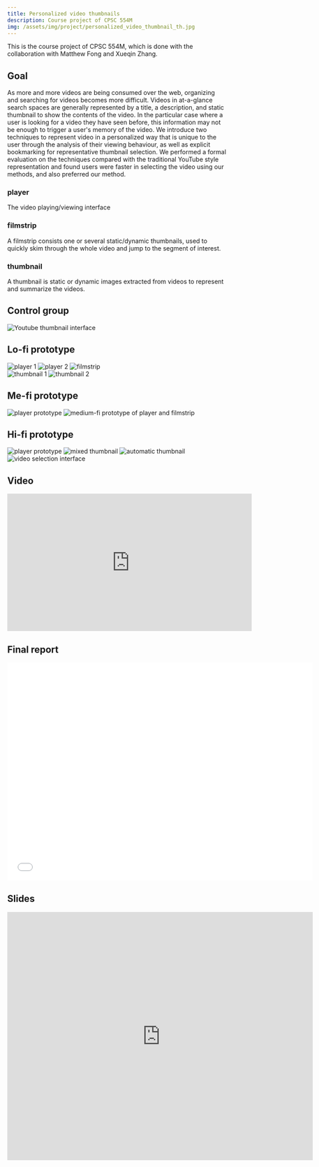 ```yaml
---
title: Personalized video thumbnails
description: Course project of CPSC 554M
img: /assets/img/project/personalized_video_thumbnail_th.jpg
---
```


This is the course project of CPSC 554M, which is done with the collaboration with Matthew Fong and Xueqin Zhang.

## Goal

As more and more videos are being consumed over the web, organizing and searching for videos becomes more difficult. Videos in at-a-glance search spaces are generally represented by a title, a description, and static thumbnail to show the contents of the video. In the particular case where a user is looking for a video they have seen before, this information may not be enough to trigger a user's memory of the video. We introduce two techniques to represent video in a personalized way that is unique to the user through the analysis of their viewing behaviour, as well as explicit bookmarking for representative thumbnail selection. We performed a formal evaluation on the techniques compared with the traditional YouTube style representation and found users were faster in selecting the video using our methods, and also preferred our method.

### player

The video playing/viewing interface

### filmstrip

A filmstrip consists one or several static/dynamic thumbnails, used to quickly skim through the whole video and jump to the segment of interest.

### thumbnail

A thumbnail is static or dynamic images extracted from videos to represent and summarize the videos.

## Control group
<div class="img_row">
    <img class="col three" src="/assets/img/project/cpsc554m/youtube.jpg" alt="Youtube thumbnail interface" title="example image"/>
</div>

## Lo-fi prototype
<div class="img_row">
    <img class="col one" src="/assets/img/project/cpsc554m/lo_fi/player1.jpg" alt="player 1" title="example image"/>
    <img class="col one" src="/assets/img/project/cpsc554m/lo_fi/player2.jpg" alt="player 2" title="example image"/>
    <img class="col one" src="/assets/img/project/cpsc554m/lo_fi/filmstrips.jpg" alt="filmstrip" title="example image"/>
</div>
<div class="img_row">
    <img class="col one" src="/assets/img/project/cpsc554m/lo_fi/thumbnail1.jpg" alt="thumbnail 1" title="example image"/>
    <img class="col one" src="/assets/img/project/cpsc554m/lo_fi/thumbnail2.jpg" alt="thumbnail 2" title="example image"/>
</div>

## Me-fi prototype
<div class="img_row">
    <img class="col one" src="/assets/img/project/cpsc554m/me_fi/player_prototype.png" alt="player prototype" title="example image"/>
    <img class="col one" src="/assets/img/project/cpsc554m/me_fi/medium-fi_prototype.png" alt="medium-fi prototype of player and filmstrip" title="example image"/>
    <img class="col one" src="/assets/img/project/cpsc554m/lo_fi/filmstrips.jpg" alt="" title="example image"/>
</div>


## Hi-fi prototype
<div class="img_row">
    <img class="col one" src="/assets/img/project/cpsc554m/hi_fi/player.jpg" alt="player prototype" title="example image"/>
    <img class="col one" src="/assets/img/project/cpsc554m/hi_fi/mixed.jpg" alt="mixed thumbnail" title="example image"/>
    <img class="col one" src="/assets/img/project/cpsc554m/hi_fi/automatic.jpg" alt="automatic thumbnail" title="example image"/>
</div>
<div class="img_row">
    <img class="col one" src="/assets/img/project/cpsc554m/hi_fi/videoselection_mixed.jpg" alt="video selection interface" title="example image"/>
</div>


## Video

<iframe width="560" height="315" src="https://www.youtube.com/embed/AjiB076flu0" frameborder="0" allowfullscreen></iframe>

## Final report

<embed src="/assets/files/cpsc554m_personalized-video-thumbnails.pdf" width="700" height="500" type='application/pdf'>

## Slides

<iframe src="https://docs.google.com/presentation/d/1gf6stA4BZZLoyt0Nk6QpQSoB8qC6mup5HjFcGwzlTYk/embed?start=false&loop=false&delayms=3000" frameborder="0" width="700" height="569" allowfullscreen="true" mozallowfullscreen="true" webkitallowfullscreen="true"></iframe>

